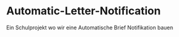 # Automatic-Letter-Notification
Ein Schulprojekt wo wir eine Automatische Brief Notifikation bauen 
